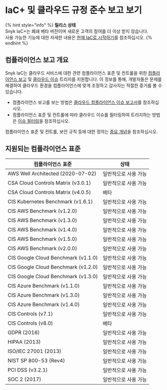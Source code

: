 # IaC+ 및 클라우드 규정 준수 보고 보기

{% hint style="info" %}
**릴리스 상태**\
Snyk IaC+는 폐쇄 베타 버전이며 새로운 고객의 참여를 더 이상 받지 않습니다.\
사용 가능한 기능에 대한 자세한 내용은 [현재 IaC로 시작하기](https://docs.snyk.io/scan-using-snyk/snyk-iac/getting-started-with-current-iac)를 참조하십시오.
{% endhint %}

## 컴플라이언스 보고 개요

Snyk IaC는 클라우드 서비스에 대한 관련 컴플라이언스 표준 및 컨트롤을 위한 [컴플라이언스 보고](../../manage-issues/reporting/available-snyk-reports.md#cloud-compliance-issues-report) 및 [클라우드 이슈](getting-started-with-iac+-and-cloud-scans/manage-iac+-and-cloud-issues/) 트리지를 지원합니다. 이 정보를 통해, 개발자들은 문제를 해결하여 클라우드 환경을 컴플라이언스에 맞게 조정하고 감사자는 적절한 증거를 볼 수 있습니다.

* 컴플라이언스 보고를 보는 방법은 [클라우드 컴플라이언스 이슈 보고서](../../manage-issues/reporting/available-snyk-reports.md#cloud-compliance-issues-report)를 참조하십시오.
* 컴플라이언스 표준 및 컨트롤에 따라 클라우드 이슈를 필터링하여 트리지하는 방법은 [이슈 필터링](getting-started-with-iac+-and-cloud-scans/manage-iac+-and-cloud-issues/view-iac+-and-cloud-issues-in-the-snyk-web-ui.md#filter-issues)을 참조하십시오.

컴플라이언스 표준 및 컨트롤, 보안 규칙 등에 대한 정의는 [중요 개념](getting-started-with-iac+-and-cloud-scans/key-concepts-for-iac+-and-cloud.md)을 참조하십시오.

## 지원되는 컴플라이언스 표준

| 컴플라이언스 표준                           | 상태          |
| ----------------------------------- | ----------- |
| AWS Well Architected (2020-07-02)   | 일반적으로 사용 가능 |
| CSA Cloud Controls Matrix (v3.0.1)  | 일반적으로 사용 가능 |
| CSA Cloud Controls Matrix (v4.0.5)  | 베타          |
| CIS Kubernetes Benchmark (v1.6.1)   | 일반적으로 사용 가능 |
| CIS AWS Benchmark (v1.2.0)          | 일반적으로 사용 가능 |
| CIS AWS Benchmark (v1.3.0)          | 일반적으로 사용 가능 |
| CIS AWS Benchmark (v1.4.0)          | 일반적으로 사용 가능 |
| CIS AWS Benchmark (v1.5.0)          | 일반적으로 사용 가능 |
| CIS AWS Benchmark (v2.0.0)          | 일반적으로 사용 가능 |
| CIS Google Cloud Benchmark (v1.1.0) | 일반적으로 사용 가능 |
| CIS Google Cloud Benchmark (v1.2.0) | 일반적으로 사용 가능 |
| CIS Google Cloud Benchmark (v1.3.0) | 일반적으로 사용 가능 |
| CIS Azure Benchmark (v1.1.0)        | 일반적으로 사용 가능 |
| CIS Azure Benchmark (v1.3.0)        | 일반적으로 사용 가능 |
| CIS Azure Benchmark (v1.4.0)        | 일반적으로 사용 가능 |
| CIS Controls (v7.1)                 | 일반적으로 사용 가능 |
| CIS Controls (v8.0)                 | 베타          |
| GDPR (2016)                         | 일반적으로 사용 가능 |
| HIPAA (2013)                        | 일반적으로 사용 가능 |
| ISO/IEC 27001 (2013)                | 일반적으로 사용 가능 |
| NIST SP 800-53 (Rev4)               | 일반적으로 사용 가능 |
| PCI DSS (v3.2.1)                    | 일반적으로 사용 가능 |
| SOC 2 (2017)                        | 일반적으로 사용 가능 |
